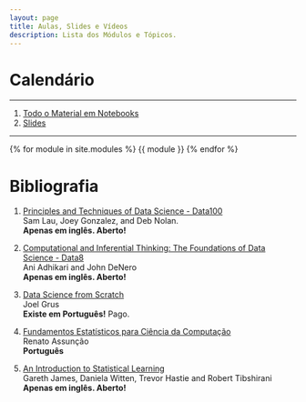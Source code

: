 ```yaml
---
layout: page
title: Aulas, Slides e Vídeos
description: Lista dos Módulos e Tópicos.
---
```


# Calendário

---

1. [Todo o Material em Notebooks](https://github.com/icd-ufmg/icd-ufmg.github.io)
1. [Slides](https://drive.google.com/drive/u/0/folders/1gED50i2EqS70g4UTYqXo8pl3n1pyN6Qr)

---
{% for module in site.modules %}
{{ module }}
{% endfor %}

# Bibliografia

  1. [Principles and Techniques of Data Science - Data100](https://www.textbook.ds100.org/) <br>
      Sam Lau, Joey Gonzalez, and Deb Nolan. <br>
     **Apenas em inglês. Aberto!**

  1. [Computational and Inferential Thinking: The Foundations of Data Science - Data8](http://www.inferentialthinking.com/) <br>
     Ani Adhikari and John DeNero <br>
     **Apenas em inglês. Aberto!**

  1. [Data Science from Scratch](http://shop.oreilly.com/product/0636920033400.do) <br>
     Joel Grus  <br>
     **Existe em Português!** Pago.

  1. [Fundamentos Estatísticos para Ciência da Computação](http://homepages.dcc.ufmg.br/~assuncao/EstatCC/FECD.pdf) <br>
     Renato Assunção <br>
     **Português**

  1. [An Introduction to Statistical Learning](www-bcf.usc.edu/~gareth/ISL/) <br>
      Gareth James, Daniela Witten, Trevor Hastie and Robert Tibshirani <br>
     **Apenas em inglês. Aberto!**
